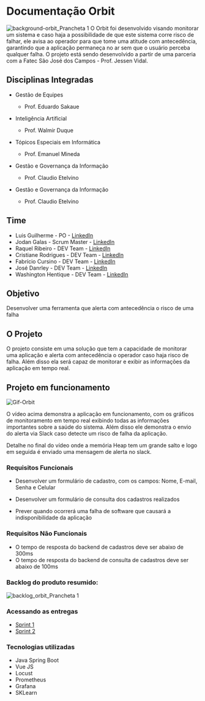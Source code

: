 # Documentação Orbit

![background-orbit_Prancheta 1](https://user-images.githubusercontent.com/56441318/160112708-193a18fe-2241-427c-8fe0-2dc23324b48a.png)
O Orbit foi desenvolvido visando monitorar um sistema e caso haja a possibilidade de que este sistema corre risco de falhar, ele avisa ao operador para que tome uma atitude com antecedência, garantindo que a aplicação permaneça no ar sem que o usuário perceba qualquer falha. O projeto está sendo desenvolvido a partir de uma parceria com a Fatec São José dos Campos - Prof. Jessen Vidal.

## Disciplinas Integradas

- Gestão de Equipes
  - Prof. Eduardo Sakaue

- Inteligência Artificial
  - Prof. Walmir Duque

- Tópicos Especiais em Informática
  - Prof. Emanuel Mineda

- Gestão e Governança da Informação
  - Prof. Claudio Etelvino
  
- Gestão e Governança da Informação
  - Prof. Claudio Etelvino

## Time

- Luis Guilherme - PO - [LinkedIn](https://www.linkedin.com/in/luis-guibelem/)
- Jodan Galas - Scrum Master - [LinkedIn](https://www.linkedin.com/in/jodangalas/)
- Raquel Ribeiro - DEV Team - [LinkedIn](https://www.linkedin.com/in/raquel-rodrigues-ribeiro-a9537818b)
- Cristiane Rodrigues - DEV Team - [LinkedIn](https://www.linkedin.com/in/cristiane-rodrigues-20b3b61b2)
- Fabrício Cursino - DEV Team - [LinkedIn](https://www.linkedin.com/in/fcursino)
- José Danrley - DEV Team - [LinkedIn](https://www.linkedin.com/in/jos%C3%A9-danrley-069827191)
- Washington Hentique - DEV Team - [LinkedIn](https://www.linkedin.com/in/justhenrique/)


## Objetivo

Desenvolver uma ferramenta que alerta com antecedência o risco de uma falha


## O Projeto

O projeto consiste em uma solução que tem a capacidade de monitorar uma aplicação e alerta com antecedência o operador caso haja risco de falha. Além disso ela será capaz de monitorar e exibir as informações da aplicação em tempo real.


## Projeto em funcionamento

![Gif-Orbit](https://user-images.githubusercontent.com/56441318/168501973-8e5a1e5b-d5fb-4379-8076-0b2b47a94f75.gif)

O vídeo acima demonstra a aplicação em funcionamento, com os gráficos de monitoramento em tempo real exibindo todas as informações importantes sobre a saúde do sistema. Além disso ele demonstra o envio do alerta via Slack caso detecte um risco de falha da aplicação.

Detalhe no final do vídeo onde a memória Heap tem um grande salto e logo em seguida é enviado uma mensagem de alerta no slack.


### Requisitos Funcionais

- Desenvolver um formulário de cadastro, com os campos: Nome, E-mail, Senha e Celular

- Desenvolver um formulário de consulta dos cadastros realizados

- Prever quando ocorrerá uma falha de software que causará a indisponibilidade da
aplicação


### Requisitos Não Funcionais

- O tempo de resposta do backend de cadastros deve ser abaixo de 300ms
- O tempo de resposta do backend de consulta de cadastros deve ser abaixo de 100ms


### Backlog do produto resumido:
![backlog_orbit_Prancheta 1](https://user-images.githubusercontent.com/56441318/168578693-c562f27e-9aba-4d88-84d3-2bb06b8f4888.png)


### Acessando as entregas

- [Sprint 1](https://github.com/Orbit-API/orbit-docs/tree/main/Sprint%201)
- [Sprint 2](https://github.com/Orbit-API/orbit-docs/tree/main/Sprint%202)



### Tecnologias utilizadas
- Java Spring Boot
- Vue JS
- Locust
- Prometheus
- Grafana
- SKLearn
